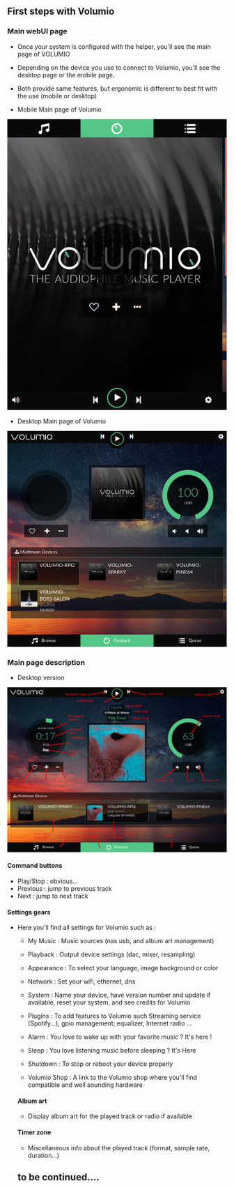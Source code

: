  ## First steps with Volumio

### Main webUI page

* Once your system is configured with the helper, you'll see the main page of VOLUMIO
* Depending on the device you use to connect to Volumio, you'll see the desktop page or the mobile page.
* Both provide same features, but ergonomic is different to best fit with the use (mobile or desktop)

* Mobile Main page of Volumio
<img src="./img/mobile-main-page.png" width="624">

* Desktop Main page of Volumio
<img src="./img/desktop-main-page.png" width="624">

### Main page description

* Desktop version

<img src="./img/main-page-desc.png">

#### Command buttons

* Play/Stop : obvious...
* Previous : jump to previous track
* Next : jump to next track

#### Settings gears

* Here you'll find all settings for Volumio such as :

    * My Music : Music sources (nas usb, and album art management)

    * Playback : Output device settings (dac, mixer, resampling)

    * Appearance : To select your language, image background or color

    * Network : Set your wifi, ethernet, dns

    * System : Name your device, have version number and update if available, reset your system, and see credits for Volumio

    * Plugins : To add features to Volumio such Streaming service (Spotify...), gpio management; equalizer, Internet radio ...

    * Alarm : You love to wake up with your favorite music ? It's here !

    * Sleep : You love listening music before sleeping ? It's Here

    * Shutdown : To stop or reboot your device properly

    * Volumio Shop : A link to the Volumio shop where you'll find compatible and well sounding hardware

  #### Album art

  * Display album art for the played track or radio if available

  #### Timer zone

  * Miscellaneous info about the played track (format, sample rate, duration...)

  ## to be continued....
